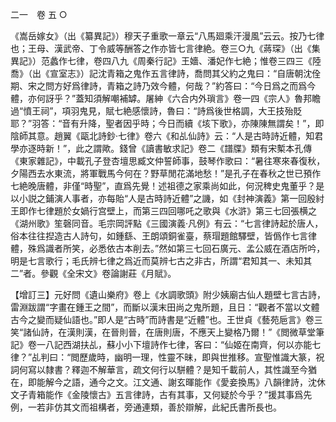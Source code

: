 二一　卷 五 ○

《嵩岳嫁女》（出《纂異記》）穆天子重歌一章云“八馬廻乘汗漫風”云云。按乃七律也；王母、漢武帝、丁令威等酬答之作亦皆七言律絶。卷三○九《蔣琛》（出《集異記》）范蠡作七律，卷四八九《周秦行記》王嬙、潘妃作七絶；惟卷三四三《陸喬》（出《宣室志》）記沈青箱之鬼作五言律詩，喬問其父約之鬼曰：“自唐朝沈佺期、宋之問方好爲律詩，青箱之詩乃效今體，何哉？”約答曰：“今日爲之而爲今體，亦何訝乎？”蓋知須解嘲補罅。屠紳《六合内外瑣言》卷一四《宗人》魯邦瞻過“憤王祠”，項羽鬼見，賦七絶感懷詩，魯曰：“詩爲後世格調，大王技殆貶耶？”羽答：“音有升降，聖者因乎時；今日而續《垓下歌》，亦陳陳無謂矣！”，即陰師其意。趙翼《甌北詩鈔·七律》卷六《和乩仙詩》云：“人是古時詩近體，知君學亦逐時新！”，此之謂歟。錢曾《讀書敏求記》卷二《譜牒》類有宋槧本孔傳《東家雜記》，中載孔子登杏壇思臧文仲誓師事，鼓琴作歌曰：“暑往寒來春復秋，夕陽西去水東流，將軍戰馬今何在？野草閒花滿地愁！”是孔子在春秋之世已預作七絶晚唐體，非僅“時聖”，直爲先覺！述祖德之家乘尚如此，何況稗史鬼董乎？是以小説之鋪演人事者，亦每貽“人是古時詩近體”之譏，如《封神演義》第一回殷紂王即作七律題於女媧行宫壁上，而第三四回哪吒之歌與《水滸》第三七回張横之《湖州歌》笙磬同音。毛宗岡評點《三國演義·凡例》有云：“七言律詩起於唐人，俗本往往揑造古人詩句，如鍾繇、王朗頌銅雀臺，蔡瑁題館驛壁，皆僞作七言律體，殊爲識者所笑，必悉依古本削去。”然如第三七回石廣元、孟公威在酒店所吟，明是七言歌行；毛氏辨七律之爲近而莫辨七古之非古，所謂“君知其一、未知其二”者。參觀《全宋文》卷論謝莊《月賦》。

【增訂三】元好問《遺山樂府》卷上《水調歌頭》附少姨廟古仙人題壁七言古詩，雷淵跋謂“字畫在鍾王之間”，而斷以漢末田尚之鬼所題，且日：“觀者不當以文體古今之變而疑仙語也。”即人是“古時”而詩書是“近體”也。王世貞《藝苑巵言》卷三笑“諸仙詩，在漢則漢，在晉則晉，在唐則唐，不應天上變格乃爾！”《閲微草堂筆記》卷一八記西湖扶乩，蘇小小下壇詩作七律，客曰：“仙姬在南齊，何以亦能七律？”乩判曰：“閲歷歲時，幽明一理，性靈不昧，即與世推移。宣聖惟識大篆，祝詞何寫以隸書？釋迦不解華言，疏文何行以駢體？是知千載前人，其性識至今猶在，即能解今之語，通今之文。江文通、謝玄暉能作《愛妾換馬》八韻律詩，沈休文子青箱能作《金陵懷古》五言律詩，古有其事，又何疑於今乎？”援其事爲先例，一若非仿其文而祖構者，旁通連類，善於辯解，此紀氏書所長也。